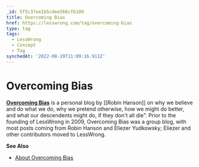 ```yaml
---
_id: 5f5c37ee1b5cdee568cfb100
title: Overcoming Bias
href: https://lesswrong.com/tag/overcoming-bias
type: tag
tags:
  - LessWrong
  - Concept
  - Tag
synchedAt: '2022-08-29T11:09:16.911Z'
---
```

# Overcoming Bias

[**Overcoming Bias**](http://www.overcomingbias.com) is a personal blog by [[Robin Hanson]] on why we believe and do what we do, why we pretend otherwise, how we might do better, and what our descendents might do, if they don't all die". Prior to the founding of LessWrong in 2009, Overcoming Bias was a group blog, with most posts coming from Robin Hanson and Eliezer Yudkowsky; Eliezer and other contributors moved to LessWrong.

**See Also**

*   [About Overcoming Bias](https://www.overcomingbias.com/about)